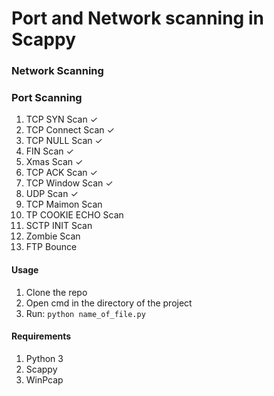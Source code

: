 # Port and Network scanning in Scappy

### Network Scanning

### Port Scanning
  1. TCP SYN Scan ✓
  2. TCP Connect Scan ✓
  3. TCP NULL Scan ✓
  4. FIN Scan ✓
  5. Xmas Scan ✓
  6. TCP ACK Scan ✓
  7. TCP Window Scan ✓
  8. UDP Scan ✓
  9. TCP Maimon Scan
  10. TP COOKIE ECHO Scan
  11. SCTP INIT Scan
  12. Zombie Scan
  13. FTP Bounce


#### Usage
  1. Clone the repo
  2. Open cmd in the directory of the project 
  3. Run:
        ```python name_of_file.py```
        
#### Requirements
  1. Python 3
  2. Scappy 
  3. WinPcap 
